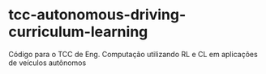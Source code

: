 # tcc-autonomous-driving-curriculum-learning
Código para o TCC de Eng. Computação utilizando RL e CL em aplicações de veículos autônomos

